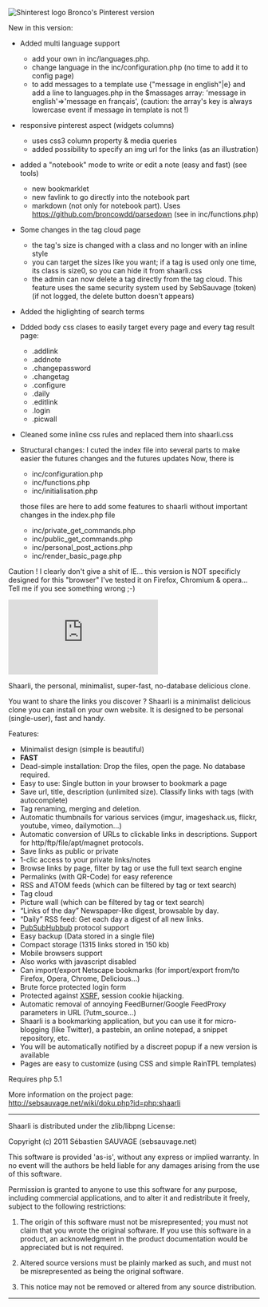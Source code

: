 ![Shinterest logo](http://www.warriordudimanche.net/data/images/shinterest.png)
Bronco's Pinterest version

New in this version:

- Added multi language support 
  - add your own in inc/languages.php. 
  - change language in the inc/configuration.php (no time to add it to config page)
  - to add messages to a template use {"message in english"|e} and add a line to languages.php in the $massages array: 'message in english'=>'message en français', (caution: the array's key is always lowercase event if message in template is not !)

- responsive pinterest aspect (widgets columns)
	- uses css3 column property & media queries
	- added possibility to specify an img url for the links (as an illustration)

- added a "notebook" mode to write or edit a note (easy and fast) (see tools)
	- new bookmarklet 
	- new favlink to go directly into the notebook part
	- markdown (not only for notebook part). Uses https://github.com/broncowdd/parsedown (see in inc/functions.php)

- Some changes in the tag cloud page
  - the tag's size is changed with a class and no longer with an inline style
  - you can target the sizes like you want; if a tag is used only one time, its class is size0, so you can hide it from shaarli.css
  - the admin can now delete a tag directly from the tag cloud. This feature uses the same security system used by SebSauvage (token)
    (if not logged, the delete button doesn't appears)

- Added the higlighting of search terms

- Ddded body css clases to easily target every page and every tag result page:
    - .addlink
    - .addnote
    - .changepassword
    - .changetag
    - .configure
    - .daily
    - .editlink
    - .login
    - .picwall
- Cleaned some inline css rules and replaced them into shaarli.css

- Structural changes:
  I cuted the index file into several parts to make easier the futures changes and the futures updates 
	Now, there is 
	- inc/configuration.php
	- inc/functions.php
	- inc/initialisation.php

	those files are here to add some features to shaarli without important changes in the index.php file
	- inc/private_get_commands.php
	- inc/public_get_commands.php
	- inc/personal_post_actions.php
	- inc/render_basic_page.php


Caution ! I clearly don't give a shit of IE... this version is NOT specificly designed for this "browser"
I've tested it on Firefox, Chromium  & opera...
Tell me if you see something wrong ;-)




![Shaarli logo](http://sebsauvage.net/wiki/lib/exe/fetch.php?media=php:php_shaarli:php_shaarli_logo_inkscape_w600_transp-nq8.png)

Shaarli, the personal, minimalist, super-fast, no-database delicious clone.

You want to share the links you discover ? Shaarli is a minimalist delicious clone you can install on your own website.
It is designed to be personal (single-user), fast and handy. 


Features:

 * Minimalist design (simple is beautiful)
 * **FAST**
 * Dead-simple installation: Drop the files, open the page. No database required.
 * Easy to use: Single button in your browser to bookmark a page
 * Save url, title, description (unlimited size). Classify links with tags (with autocomplete)
 * Tag renaming, merging and deletion.
 * Automatic thumbnails for various services (imgur, imageshack.us, flickr, youtube, vimeo, dailymotion…)
 * Automatic conversion of URLs to clickable links in descriptions. Support for http/ftp/file/apt/magnet protocols.
 * Save links as public or private
 * 1-clic access to your private links/notes
 * Browse links by page, filter by tag or use the full text search engine
 * Permalinks (with QR-Code) for easy reference
 * RSS and ATOM feeds (which can be filtered by tag or text search)
 * Tag cloud
 * Picture wall (which can be filtered by tag or text search)
 * “Links of the day” Newspaper-like digest, browsable by day.
 * “Daily” RSS feed: Get each day a digest of all new links.
 * [PubSubHubbub](https://code.google.com/p/pubsubhubbub/) protocol support
 * Easy backup (Data stored in a single file)
 * Compact storage (1315 links stored in 150 kb)
 * Mobile browsers support
 * Also works with javascript disabled
 * Can import/export Netscape bookmarks (for import/export from/to Firefox, Opera, Chrome, Delicious…)
 * Brute force protected login form
 * Protected against [XSRF](http://en.wikipedia.org/wiki/Cross-site_request_forgery), session cookie hijacking.
 * Automatic removal of annoying FeedBurner/Google FeedProxy parameters in URL (?utm_source…)
 * Shaarli is a bookmarking application, but you can use it for micro-blogging (like Twitter), a pastebin, an online notepad, a snippet repository, etc.
 * You will be automatically notified by a discreet popup if a new version is available
 * Pages are easy to customize (using CSS and simple RainTPL templates)


Requires php 5.1

More information on the project page:
http://sebsauvage.net/wiki/doku.php?id=php:shaarli

------------------------------------------------------------------------------

Shaarli is distributed under the zlib/libpng License:

Copyright (c) 2011 Sébastien SAUVAGE (sebsauvage.net)

This software is provided 'as-is', without any express or implied warranty.
In no event will the authors be held liable for any damages arising from
the use of this software.

Permission is granted to anyone to use this software for any purpose,
including commercial applications, and to alter it and redistribute it 
freely, subject to the following restrictions:

  1. The origin of this software must not be misrepresented; you must not 
     claim that you wrote the original software. If you use this software
     in a product, an acknowledgment in the product documentation would
     be appreciated but is not required.

  2. Altered source versions must be plainly marked as such, and must
     not be misrepresented as being the original software.

  3. This notice may not be removed or altered from any source distribution.

------------------------------------------------------------------------------
